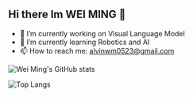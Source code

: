 ## Hi there Im WEI MING 👋

- 🔭 I’m currently working on Visual Language Model
- 🌱 I’m currently learning Robotics and AI
- 📫 How to reach me: alvinwm0523@gmail.com

![Wei Ming's GitHub stats](https://github-readme-stats.vercel.app/api?username=alvin0523&show_icons=true&theme=transparent)

![Top Langs](https://github-readme-stats.vercel.app/api/top-langs/?username=alvin0523&layout=compact)
